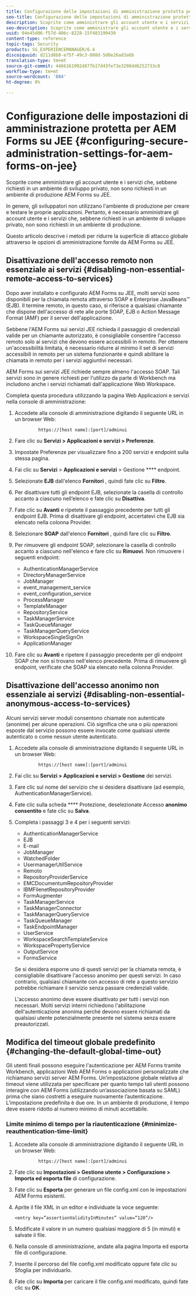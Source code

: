 ```yaml
---
title: Configurazione delle impostazioni di amministrazione protetta per  AEM Forms su JEE
seo-title: Configurazione delle impostazioni di amministrazione protetta per  AEM Forms su JEE
description: Scoprite come amministrare gli account utente e i servizi che, sebbene richiesti in un ambiente di sviluppo privato, non sono richiesti in un ambiente di produzione  AEM Forms su JEE.
seo-description: Scoprite come amministrare gli account utente e i servizi che, sebbene richiesti in un ambiente di sviluppo privato, non sono richiesti in un ambiente di produzione  AEM Forms su JEE.
uuid: 04e45d06-f57d-406c-8228-15f483199430
content-type: reference
topic-tags: Security
products: SG_EXPERIENCEMANAGER/6.4
discoiquuid: d211d8b0-e75f-49c3-808d-5d0e26ad3a6b
translation-type: tm+mt
source-git-commit: 4466161992d877b17d43fe73e3298dd6252733c0
workflow-type: tm+mt
source-wordcount: '884'
ht-degree: 0%

---
```



# Configurazione delle impostazioni di amministrazione protetta per  AEM Forms su JEE {#configuring-secure-administration-settings-for-aem-forms-on-jee}

Scoprite come amministrare gli account utente e i servizi che, sebbene richiesti in un ambiente di sviluppo privato, non sono richiesti in un ambiente di produzione  AEM Forms su JEE.

In genere, gli sviluppatori non utilizzano l&#39;ambiente di produzione per creare e testare le proprie applicazioni. Pertanto, è necessario amministrare gli account utente e i servizi che, sebbene richiesti in un ambiente di sviluppo privato, non sono richiesti in un ambiente di produzione.

Questo articolo descrive i metodi per ridurre la superficie di attacco globale attraverso le opzioni di amministrazione fornite da AEM Forms su JEE.

## Disattivazione dell&#39;accesso remoto non essenziale ai servizi {#disabling-non-essential-remote-access-to-services}

Dopo aver installato e configurato  AEM Forms su JEE, molti servizi sono disponibili per la chiamata remota attraverso SOAP e Enterprise JavaBeans™ (EJB). Il termine remoto, in questo caso, si riferisce a qualsiasi chiamante che dispone dell&#39;accesso di rete alle porte SOAP, EJB o Action Message Format (AMF) per il server dell&#39;applicazione.

Sebbene l&#39;AEM Forms  sui servizi JEE richieda il passaggio di credenziali valide per un chiamante autorizzato, è consigliabile consentire l&#39;accesso remoto solo ai servizi che devono essere accessibili in remoto. Per ottenere un&#39;accessibilità limitata, è necessario ridurre al minimo il set di servizi accessibili in remoto per un sistema funzionante e quindi abilitare la chiamata in remoto per i servizi aggiuntivi necessari.

 AEM Forms sui servizi JEE richiede sempre almeno l&#39;accesso SOAP. Tali servizi sono in genere richiesti per l&#39;utilizzo da parte di Workbench ma includono anche i servizi richiamati dall&#39;applicazione Web Workspace.

Completa questa procedura utilizzando la pagina Web Applicazioni e servizi nella console di amministrazione:

1. Accedete alla console di amministrazione digitando il seguente URL in un browser Web:

   ```as3
            https://[host name]:[port]/adminui
   ```

1. Fare clic su **Servizi > Applicazioni e servizi > Preferenze**.
1. Impostate Preferenze per visualizzare fino a 200 servizi e endpoint sulla stessa pagina.
1. Fai clic su **Servizi** > **Applicazioni e servizi** > Gestione **** endpoint.
1. Selezionate **EJB** dall&#39;elenco **Fornitori** , quindi fate clic su **Filtro**.
1. Per disattivare tutti gli endpoint EJB, selezionate la casella di controllo accanto a ciascuno nell’elenco e fate clic su **Disattiva**.
1. Fate clic su **Avanti** e ripetete il passaggio precedente per tutti gli endpoint EJB. Prima di disattivare gli endpoint, accertatevi che EJB sia elencato nella colonna Provider.
1. Selezionare **SOAP** dall&#39;elenco **Fornitori** , quindi fare clic su **Filtro**.
1. Per rimuovere gli endpoint SOAP, selezionare la casella di controllo accanto a ciascuno nell&#39;elenco e fare clic su **Rimuovi**. Non rimuovere i seguenti endpoint:

   * AuthenticationManagerService
   * DirectoryManagerService
   * JobManager
   * event_management_service
   * event_configuration_service
   * ProcessManager
   * TemplateManager
   * RepositoryService
   * TaskManagerService
   * TaskQueueManager
   * TaskManagerQueryService
   * WorkspaceSingleSignOn
   * ApplicationManager

1. Fare clic su **Avanti** e ripetere il passaggio precedente per gli endpoint SOAP che non si trovano nell&#39;elenco precedente. Prima di rimuovere gli endpoint, verificate che SOAP sia elencato nella colonna Provider.

## Disattivazione dell&#39;accesso anonimo non essenziale ai servizi {#disabling-non-essential-anonymous-access-to-services}

Alcuni servizi server moduli consentono chiamate non autenticate (anonime) per alcune operazioni. Ciò significa che una o più operazioni esposte dal servizio possono essere invocate come qualsiasi utente autenticato o come nessun utente autenticato.

1. Accedete alla console di amministrazione digitando il seguente URL in un browser Web:

   ```as3
            https://[host name]:[port]/adminui
   ```

1. Fai clic su **Servizi > Applicazioni e servizi > Gestione** dei servizi.
1. Fare clic sul nome del servizio che si desidera disattivare (ad esempio, AuthenticationManagerService).
1. Fate clic sulla scheda **** Protezione, deselezionate Accesso **anonimo consentito** e fate clic su **Salva**.
1. Completa i passaggi 3 e 4 per i seguenti servizi:

   * AuthenticationManagerService
   * EJB
   * E-mail
   * JobManager
   * WatchedFolder
   * UsermanagerUtilService
   * Remoto
   * RepositoryProviderService
   * EMCDocumentumRepositoryProvider
   * IBMFilenetRepositoryProvider
   * FormAugmenter
   * TaskManagerService
   * TaskManagerConnector
   * TaskManagerQueryService
   * TaskQueueManager
   * TaskEndpointManager
   * UserService
   * WorkspaceSearchTemplateService
   * WorkspacePropertyService
   * OutputService
   * FormsService

   Se si desidera esporre uno di questi servizi per la chiamata remota, è consigliabile disattivare l&#39;accesso anonimo per questi servizi. In caso contrario, qualsiasi chiamante con accesso di rete a questo servizio potrebbe richiamare il servizio senza passare credenziali valide.

   L&#39;accesso anonimo deve essere disattivato per tutti i servizi non necessari. Molti servizi interni richiedono l&#39;abilitazione dell&#39;autenticazione anonima perché devono essere richiamati da qualsiasi utente potenzialmente presente nel sistema senza essere preautorizzati.

## Modifica del timeout globale predefinito {#changing-the-default-global-time-out}

Gli utenti finali possono eseguire l&#39;autenticazione per  AEM Forms tramite Workbench,  applicazioni Web AEM Forms o applicazioni personalizzate che richiamano  servizi server AEM Forms. Un’impostazione globale relativa al timeout viene utilizzata per specificare per quanto tempo tali utenti possono interagire con  AEM Forms (utilizzando un’associazione basata su SAML) prima che siano costretti a eseguire nuovamente l’autenticazione. L’impostazione predefinita è due ore. In un ambiente di produzione, il tempo deve essere ridotto al numero minimo di minuti accettabile.

### Limite minimo di tempo per la riautenticazione {#minimize-reauthentication-time-limit}

1. Accedete alla console di amministrazione digitando il seguente URL in un browser Web:

   ```as3
            https://[host name]:[port]/adminui
   ```

1. Fate clic su **Impostazioni > Gestione utente > Configurazione > Importa ed esporta file** di configurazione.
1. Fate clic su **Esporta** per generare un file config.xml con le impostazioni AEM Forms  esistenti.
1. Aprite il file XML in un editor e individuate la voce seguente:

   `<entry key=”assertionValidityInMinutes” value=”120”/>`

1. Modificate il valore in un numero qualsiasi maggiore di 5 (in minuti) e salvate il file.
1. Nella console di amministrazione, andate alla pagina Importa ed esporta file di configurazione.
1. Inserite il percorso del file config.xml modificato oppure fate clic su Sfoglia per individuarlo.
1. Fate clic su **Importa** per caricare il file config.xml modificato, quindi fate clic su **OK**.


